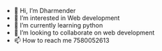 - 👋 Hi, I’m Dharmender
- 👀 I’m interested in Web development 
- 🌱 I’m currently learning python
- 💞️ I’m looking to collaborate on web development
- 📫 How to reach me 7580052613

<!---
deki08/deki08 is a ✨ special ✨ repository because its `README.md` (this file) appears on your GitHub profile.
You can click the Preview link to take a look at your changes.
--->
